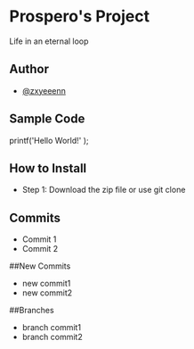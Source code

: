 # Prospero's Project
Life in an eternal loop
## Author 
- [@zxyeeenn](https://github.com/zxyeeenn)
## Sample Code
printf('Hello World!' );
## How to Install
- Step 1: Download the zip file or use git clone
## Commits
- Commit 1
- Commit 2

##New Commits
- new commit1
- new commit2

##Branches
- branch commit1
- branch commit2
